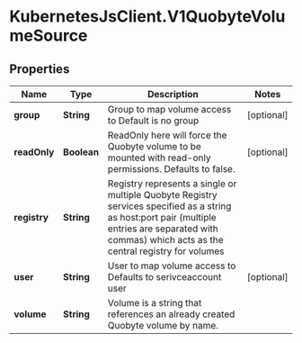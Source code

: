 # KubernetesJsClient.V1QuobyteVolumeSource

## Properties
Name | Type | Description | Notes
------------ | ------------- | ------------- | -------------
**group** | **String** | Group to map volume access to Default is no group | [optional] 
**readOnly** | **Boolean** | ReadOnly here will force the Quobyte volume to be mounted with read-only permissions. Defaults to false. | [optional] 
**registry** | **String** | Registry represents a single or multiple Quobyte Registry services specified as a string as host:port pair (multiple entries are separated with commas) which acts as the central registry for volumes | 
**user** | **String** | User to map volume access to Defaults to serivceaccount user | [optional] 
**volume** | **String** | Volume is a string that references an already created Quobyte volume by name. | 


